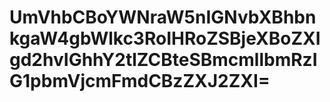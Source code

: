 # UmVhbCBoYWNraW5nIGNvbXBhbnkgaW4gbWlkc3RoIHRoZSBjeXBoZXIgd2hvIGhhY2tlZCBteSBmcmllbmRzIG1pbmVjcmFmdCBzZXJ2ZXI=
